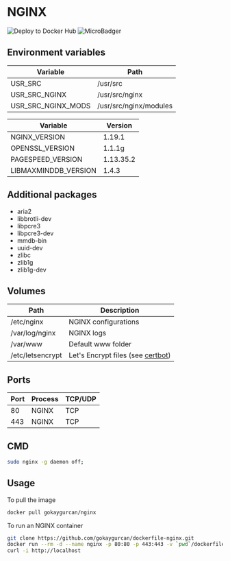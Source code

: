 # NGINX

![Deploy to Docker Hub](https://github.com/gokaygurcan/dockerfile-nginx/workflows/Deploy%20to%20Docker%20Hub/badge.svg?branch=master) ![MicroBadger](https://img.shields.io/microbadger/image-size/gokaygurcan/nginx.svg?style=flat&colorA=337ab7&colorB=252528) 

<h2>Environment variables</h2>

| Variable             | Path                   |
| -------------------- | ---------------------- |
| USR_SRC              | /usr/src               |
| USR_SRC_NGINX        | /usr/src/nginx         |
| USR_SRC_NGINX_MODS   | /usr/src/nginx/modules |

| Variable             | Version                |
| -------------------- | ---------------------- |
| NGINX_VERSION        | 1.19.1                 |
| OPENSSL_VERSION      | 1.1.1g                 |
| PAGESPEED_VERSION    | 1.13.35.2              |
| LIBMAXMINDDB_VERSION | 1.4.3                  |

<h2>Additional packages</h2>

- aria2
- libbrotli-dev
- libpcre3
- libpcre3-dev
- mmdb-bin
- uuid-dev
- zlibc
- zlib1g
- zlib1g-dev

<h2>Volumes</h2>

| Path             | Description                                                                            |
| ---------------- | -------------------------------------------------------------------------------------- |
| /etc/nginx       | NGINX configurations                                                                   |
| /var/log/nginx   | NGINX logs                                                                             |
| /var/www         | Default www folder                                                                     |
| /etc/letsencrypt | Let's Encrypt files (see [certbot](https://github.com/gokaygurcan/dockerfile-certbot)) |

<h2>Ports</h2>

| Port | Process | TCP/UDP |
| ---- | ------- | ------- |
| 80   | NGINX   | TCP     |
| 443  | NGINX   | TCP     |

<h2>CMD</h2>

```bash
sudo nginx -g daemon off;
```

<h2>Usage</h2>

To pull the image

```bash
docker pull gokaygurcan/nginx
```

To run an NGINX container

```bash
git clone https://github.com/gokaygurcan/dockerfile-nginx.git
docker run --rm -d --name nginx -p 80:80 -p 443:443 -v `pwd`/dockerfile-nginx/docker/etc/nginx:/etc/nginx gokaygurcan/nginx
curl -i http://localhost
```
